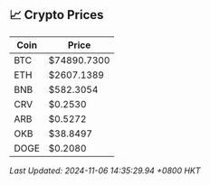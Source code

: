 ## 📈 Crypto Prices

| Coin | Price |
| ---- | ----- |
| BTC | $74890.7300 |
| ETH | $2607.1389 |
| BNB | $582.3054 |
| CRV | $0.2530 |
| ARB | $0.5272 |
| OKB | $38.8497 |
| DOGE | $0.2080 |

_Last Updated: 2024-11-06 14:35:29.94 +0800 HKT_